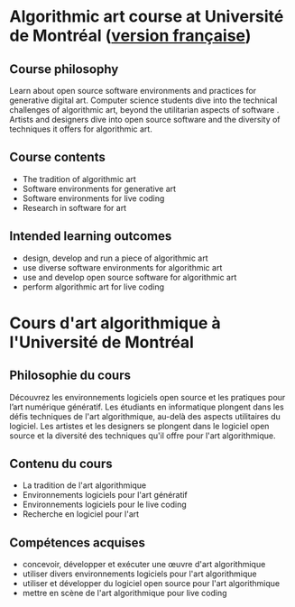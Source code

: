 # Algorithmic art course at Université de Montréal ([version française](https://github.com/bbaudry/algorithmic-art-course/blob/main/README.md#cours-dart-algorithmique-%C3%A0-luniversit%C3%A9-de-montr%C3%A9al))

## Course philosophy

Learn about open source software environments and practices for generative digital art.
Computer science students dive into the technical challenges of algorithmic art, beyond the utilitarian aspects of software .
Artists and designers dive into open source software and the diversity of techniques it offers for algorithmic art.

## Course contents

- The tradition of algorithmic art
- Software environments for generative art
- Software environments for live coding
- Research in software for art
  
## Intended learning outcomes

- design, develop and run a piece of algorithmic art
- use diverse software environments for algorithmic art
- use and develop open source software for algorithmic art
- perform algorithmic art for live coding

# Cours d'art algorithmique à l'Université de Montréal 

## Philosophie du cours

Découvrez les environnements logiciels open source et les pratiques pour l’art numérique génératif.
Les étudiants en informatique plongent dans les défis techniques de l'art algorithmique, au-delà des aspects utilitaires du logiciel.
Les artistes et les designers se plongent dans le logiciel open source et la diversité des techniques qu'il offre pour l'art algorithmique.

## Contenu du cours

- La tradition de l'art algorithmique
- Environnements logiciels pour l'art génératif
- Environnements logiciels pour le live coding
- Recherche en logiciel pour l'art
  
## Compétences acquises

- concevoir, développer et exécuter une œuvre d'art algorithmique
- utiliser divers environnements logiciels pour l'art algorithmique
- utiliser et développer du logiciel open source pour l'art algorithmique
- mettre en scène de l'art algorithmique pour live coding
